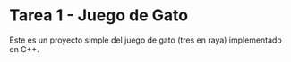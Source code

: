 # Tarea 1 - Juego de Gato

Este es un proyecto simple del juego de gato (tres en raya) implementado en C++.

